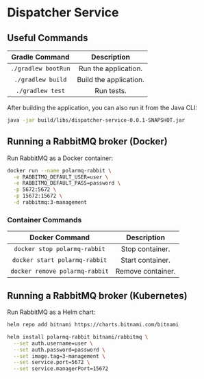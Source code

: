 # Dispatcher Service

## Useful Commands

| Gradle Command	   | Description            |
|:--------------------:|:----------------------:|
| `./gradlew bootRun`  | Run the application.   |
| `./gradlew build`    | Build the application. |
| `./gradlew test`     | Run tests.

After building the application, you can also run it from the Java CLI:

```bash
java -jar build/libs/dispatcher-service-0.0.1-SNAPSHOT.jar
```

## Running a RabbitMQ broker (Docker)

Run RabbitMQ as a Docker container:

```bash
docker run --name polarmq-rabbit \
  -e RABBITMQ_DEFAULT_USER=user \
  -e RABBITMQ_DEFAULT_PASS=password \
  -p 5672:5672 \
  -p 15672:15672 \
  -d rabbitmq:3-management
```

### Container Commands

| Docker Command	              | Description       |
|:-------------------------------:|:-----------------:|
| `docker stop polarmq-rabbit`   | Stop container.   |
| `docker start polarmq-rabbit`  | Start container.  |
| `docker remove polarmq-rabbit` | Remove container. |

## Running a RabbitMQ broker (Kubernetes)

Run RabbitMQ as a Helm chart:

```bash
helm repo add bitnami https://charts.bitnami.com/bitnami
```

```bash
helm install polarmq-rabbit bitnami/rabbitmq \
  --set auth.username=user \
  --set auth.password=password \
  --set image.tag=3-management \
  --set service.port=5672 \
  --set service.managerPort=15672
```
